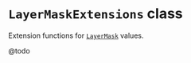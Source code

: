 # `LayerMaskExtensions` class

Extension functions for [`LayerMask`](https://docs.unity3d.com/Documentation/ScriptReference/LayerMask.html) values.

@todo